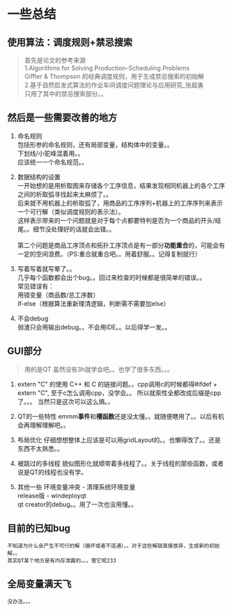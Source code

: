 # 一些总结

## 使用算法：调度规则+禁忌搜索

> 首先是论文的参考来源  
> 1.Algorithms for Solving Production-Scheduling Problems  
> 	Giffler & Thompson 的经典调度规则，用于生成禁忌搜索的初始解  
> 2.基于自然启发式算法的作业车间调度问题理论与应用研究_张超勇  
> 	只用了其中的禁忌搜索部分。。  

## 然后是一些需要改善的地方

1. 命名规则  
	包括形参的命名规则，还有局部变量，结构体中的变量。。  
	下划线/小驼峰混着用。。  
	应该统一一个命名规范。。  

2. 数据结构的设置  
	一开始想的是用析取图来存储各个工序信息，结果发现相同机器上的各个工序之间的析取弧寻找起来太麻烦了。。  
	后来就不用机器上的析取弧了，用商品的工序序列+机器上的工序序列来表示一个可行解（类似调度规则的表示法）。  
	这样表示带来的一个问题就是对于每个点都要特判是否为一个商品的开头/结尾。。细节没处理好的话就会出错。。  
	</br>
	第二个问题是商品工序顶点和拓扑工序顶点是有一部分**功能重合**的，可能会有一定的空间浪费。（PS:重合就重合吧。。用着舒服。。记得复制就行）  

3. 写着写着就写晕了。。  
	几乎每个函数都会出个bug。。回过来检查的时候都是很简单的错误。。  
	常见错误有：  
		用错变量（商品数/总工序数）  
		if-else（根据算法重新理清逻辑，判断需不需要加else）  

4. 不会debug  
	弱渣只会用输出debug。。不会用IDE。。以后得学一发。。  

## GUI部分
> 用的是QT
> 虽然没有3h就学会吧。。也学了很多东西。。。

1. extern "C" 的使用
	C++ 和 C 的链接问题。。cpp调用c的时候都得#ifdef + extern "C", 至于c怎么调用cpp，没学会。。
	所以就索性全都改成后缀是cpp了。。。
	当然只是这次可以这么搞。。

2. QT的一些特性
	emmm**事件**和**槽函数**还是没太懂。。就随便瞎用了。。以后有机会再理解理解吧。。

3. 布局优化
	仔细想想整体上应该是可以用gridLayout的。。也懒得改了。。还是东西不太熟悉。。

4. 被跳过的多线程
	貌似图形化就顺带着多线程了。。关于线程的那些函数，或者说是QT的线程也没有学。

5. 其他一些
	环境变量冲突 - 清理系统环境变量
	</br>
	release版 - windeployqt
	</br>
	qt creator的debug。。用了一次也没用懂。。



## 目前的已知bug

	不知道为什么会产生不可行的解（循环或者不连通）。。对于这些解就直接放弃，生成新的初始解。。
	其实QT某个地方是有内存泄露的。。。管它呢233

## 全局变量满天飞
	没办法。。。
